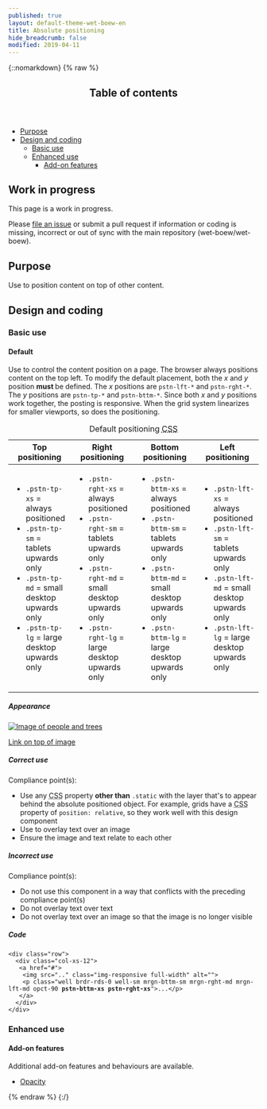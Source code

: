```yaml
---
published: true
layout: default-theme-wet-boew-en
title: Absolute positioning
hide_breadcrumb: false
modified: 2019-04-11
---
```

{::nomarkdown}
{% raw %}
  <span class="wb-prettify all-pre"></span>
  <div class="row">
    <nav role="navigation" class="col-md-8">
      <div class="panel panel-default">
        <header class="panel-heading">
          <h2 class="panel-title">Table of contents</h2>
        </header>
        <div class="panel-body">
          <ul>
            <li><a href="#purpose">Purpose</a></li>
            <li><a href="#design">Design and coding</a>
              <ul>
                <li><a href="#basic">Basic use</a> </li>
                <li><a href="#enhanced">Enhanced use</a>
                  <ul>
                    <li><a href="#addon">Add-on features</a> </li>
                  </ul>
                </li>
              </ul>
            </li>
          </ul>
        </div>
      </div>
    </nav>
    <section class="col-md-4">
      <div class="panel panel-warning">
        <div class="panel-body">
          <h2 class="mrgn-tp-0 h4 text-warning"><span class="fa fa-exclamation-triangle"></span> Work in progress</h2>
          <p>This page is a work in progress.</p>
          <p>Please <a href="https://github.com/wet-boew/wet-boew-styleguide/issues/new">file an issue</a> or submit a pull request if information or coding is missing, incorrect or out of sync with the main repository (wet-boew/wet-boew).</p>
        </div>
      </div>
    </section>
  </div>
  <h2 id="purpose"><span class="fa-stack"><span class="fa fa-circle fa-stack-2x"></span><span class="fa fa-info fa-stack-1x fa-inverse"></span></span> Purpose</h2>
  <p>Use  to position  content on top of other content.</p>
  <h2 id="design"><span class="fa-stack"><span class="fa fa-circle fa-stack-2x"></span><span class="fa fa-paint-brush fa-stack-1x fa-inverse"></span></span> Design and coding</h2>
  <h3 id="basic">Basic use</h3>
  <h4 id="default"><span class="fa-stack"><span class="fa fa-circle fa-stack-2x"></span><span class="fa fa-gears fa-stack-1x fa-inverse"></span></span> Default</h4>
  <p>Use to control the content  position on a page. The browser always positions content on the top left. To modify the default placement, both the <var>x</var> and <var>y</var> position <strong>must </strong>be defined. The <var>x</var> positions are <code>pstn-lft-*</code> and <code>pstn-rght-*</code>. The <var>y</var> positions are <code>pstn-tp-*</code> and <code>pstn-bttm-*</code>. Since both <var>x</var> and <var>y</var> positions work together, the posting is responsive. When the grid system linearizes for smaller viewports, so does the positioning.</p>
  <table class="table table-bordered">
  <caption class="wb-inv">Default positioning <abbr title="cascading style sheet">CSS</abbr></caption>
    <thead>
      <tr>
        <th scope="col">Top positioning</th>
        <th scope="col">Right positioning</th>
        <th scope="col">Bottom positioning</th>
        <th scope="col">Left positioning</th>
      </tr>
    </thead>
    <tbody>
      <tr>
        <td><ul class="list-unstyled">
            <li><code>.pstn-tp-xs</code> = always positioned </li>
            <li><code>.pstn-tp-sm</code> = tablets upwards only</li>
            <li><code>.pstn-tp-md</code> = small desktop upwards only</li>
            <li><code>.pstn-tp-lg</code> = large desktop upwards only</li>
          </ul></td>
        <td><ul class="list-unstyled">
            <li><code>.pstn-rght-xs</code> = always positioned</li>
            <li><code>.pstn-rght-sm</code> = tablets upwards only</li>
            <li><code>.pstn-rght-md</code> = small desktop upwards only</li>
            <li><code>.pstn-rght-lg</code> = large desktop upwards only</li>
          </ul></td>
        <td><ul class="list-unstyled">
            <li><code>.pstn-bttm-xs</code> = always positioned</li>
            <li><code>.pstn-bttm-sm</code> = tablets upwards only</li>
            <li><code>.pstn-bttm-md</code> = small desktop upwards only</li>
            <li><code>.pstn-bttm-lg</code> = large desktop upwards only</li>
          </ul></td>
        <td><ul class="list-unstyled">
            <li><code>.pstn-lft-xs</code> = always positioned</li>
            <li><code>.pstn-lft-sm</code> = tablets upwards only</li>
            <li><code>.pstn-lft-md</code> = small desktop upwards only</li>
            <li><code>.pstn-lft-lg</code> = large desktop upwards only</li>
          </ul></td>
      </tr>
    </tbody>
  </table>
  <div class="row">
    <div class="col-md-4">
      <div class="panel panel-default">
        <div class="panel-body">
          <h5 class="mrgn-tp-0">Appearance</h5>
          <div class="row">
            <div class="col-xs-12"> <a href="#"><img src="https://www.canada.ca/content/canadasite/assets/finance/carousel/20141203-1.jpg" class="img-responsive full-width" alt="Image of people and trees">
              <p class="well brdr-rds-0 well-sm mrgn-bttm-sm mrgn-rght-md mrgn-lft-md opct-90 pstn-bttm-xs pstn-rght-xs">Link on top of image</p>
              </a> </div>
          </div>
        </div>
      </div>
    </div>
    <div class="col-md-4">
      <h5 class="mrgn-tp-0 text-success"><span class="glyphicon glyphicon-ok-circle"></span> Correct use</h5>
<p>Compliance point(s):</p>
        <ul>
        <li> Use any <abbr title="cascading style sheet">CSS</abbr> property <strong>other than</strong> <code>.static</code> with the layer that's to appear behind the absolute positioned object. For example, grids have a <abbr title="cascading style sheet">CSS</abbr> property of <code>position: relative</code>, so they work well with this design component</li>
        <li> Use to overlay text over an image</li>
        <li> Ensure the image and text relate to each other</li>
      </ul>
      <h5 class="mrgn-tp-0 text-danger"><span class="glyphicon glyphicon-remove-circle"></span> Incorrect use</h5><p>Compliance point(s):</p><ul>
        <li> Do not use this component in a way that conflicts with the preceding compliance <span class="nowrap">point(s)</span></li>
        <li>Do not overlay text over text</li>
        <li> Do not overlay text over an image so that the image is no longer visible</li>
      </ul>
    </div>
    <div class="col-md-4">
      <h5 class="mrgn-tp-0">Code</h5>
      <pre><code>&lt;div class=&quot;row&quot;&gt;
  &lt;div class=&quot;col-xs-12&quot;&gt;
   &lt;a href=&quot;#&quot;&gt;
    &lt;img src=&quot;..&quot; class=&quot;img-responsive full-width&quot; alt=&quot;&quot;&gt;
    &lt;p class=&quot;well brdr-rds-0 well-sm mrgn-bttm-sm mrgn-rght-md mrgn-lft-md opct-90 <strong>pstn-bttm-xs pstn-rght-xs</strong>&quot;&gt;...&lt;/p&gt;
   &lt;/a&gt;
  &lt;/div&gt;
&lt;/div&gt;</code></pre>
    </div>
  </div>
  <h3 id="enhanced">Enhanced use</h3>
  <h4 id="addon"><span class="fa-stack"><span class="fa fa-circle fa-stack-2x"></span><span class="fa fa-stack-1x fa-plus fa-inverse"></span></span> Add-on features</h4>
  <p>Additional add-on features and behaviours are available.</p>
  <ul class="list-inline lst-spcd">
    <li><a class="btn btn-default" href="opacity-en.html">Opacity</a></li>
  </ul>
{% endraw %}
{:/}
